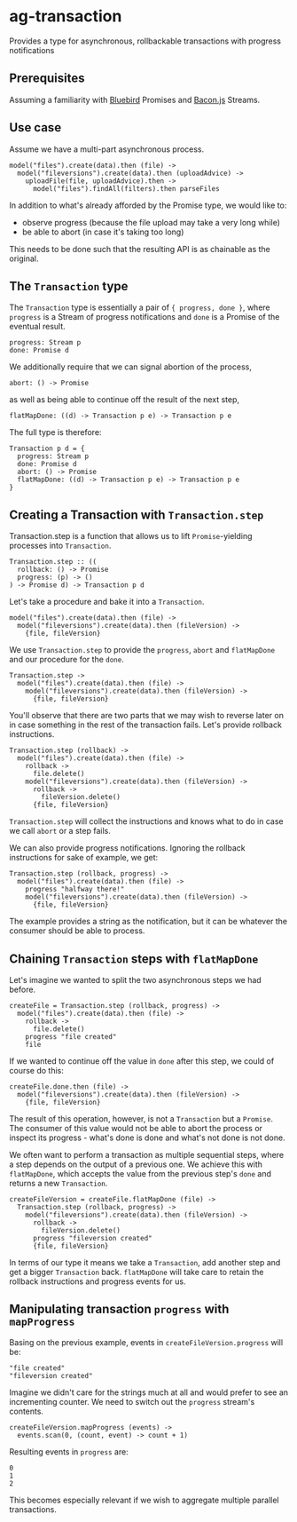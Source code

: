 # ag-transaction

Provides a type for asynchronous, rollbackable transactions with progress notifications

## Prerequisites

Assuming a familiarity with [Bluebird](https://github.com/petkaantonov/bluebird/) Promises and [Bacon.js](https://github.com/baconjs/bacon.js/) Streams.

## Use case

Assume we have a multi-part asynchronous process.

    model("files").create(data).then (file) ->
      model("fileversions").create(data).then (uploadAdvice) ->
        uploadFile(file, uploadAdvice).then ->
          model("files").findAll(filters).then parseFiles

In addition to what's already afforded by the Promise type, we would like to:

- observe progress (because the file upload may take a very long while)
- be able to abort (in case it's taking too long)

This needs to be done such that the resulting API is as chainable as the original.

## The `Transaction` type

The `Transaction` type is essentially a pair of `{ progress, done }`, where `progress` is a Stream of progress notifications and `done` is a Promise of the eventual result.

    progress: Stream p
    done: Promise d

We additionally require that we can signal abortion of the process,

    abort: () -> Promise

as well as being able to continue off the result of the next step,

    flatMapDone: ((d) -> Transaction p e) -> Transaction p e

The full type is therefore:

    Transaction p d = {
      progress: Stream p
      done: Promise d
      abort: () -> Promise
      flatMapDone: ((d) -> Transaction p e) -> Transaction p e
    }

## Creating a Transaction with `Transaction.step`

Transaction.step is a function that allows us to lift `Promise`-yielding processes into `Transaction`.

    Transaction.step :: ((
      rollback: () -> Promise
      progress: (p) -> ()
    ) -> Promise d) -> Transaction p d

Let's take a procedure and bake it into a `Transaction`.

    model("files").create(data).then (file) ->
      model("fileversions").create(data).then (fileVersion) ->
        {file, fileVersion}

We use `Transaction.step` to provide the `progress`, `abort` and `flatMapDone` and our procedure for the `done`.

    Transaction.step ->
      model("files").create(data).then (file) ->
        model("fileversions").create(data).then (fileVersion) ->
          {file, fileVersion}

You'll observe that there are two parts that we may wish to reverse later on in case something in the rest of the transaction fails. Let's provide rollback instructions.

    Transaction.step (rollback) ->
      model("files").create(data).then (file) ->
        rollback ->
          file.delete()
        model("fileversions").create(data).then (fileVersion) ->
          rollback ->
            fileVersion.delete()
          {file, fileVersion}

`Transaction.step` will collect the instructions and knows what to do in case we call `abort` or a step fails.

We can also provide progress notifications. Ignoring the rollback instructions for sake of example, we get:

    Transaction.step (rollback, progress) ->
      model("files").create(data).then (file) ->
        progress "halfway there!"
        model("fileversions").create(data).then (fileVersion) ->
          {file, fileVersion}

The example provides a string as the notification, but it can be whatever the consumer should be able to process.

## Chaining `Transaction` steps with `flatMapDone`

Let's imagine we wanted to split the two asynchronous steps we had before.

    createFile = Transaction.step (rollback, progress) ->
      model("files").create(data).then (file) ->
        rollback ->
          file.delete()
        progress "file created"
        file

If we wanted to continue off the value in `done` after this step, we could of course do this:

    createFile.done.then (file) ->
      model("fileversions").create(data).then (fileVersion) ->
        {file, fileVersion}

The result of this operation, however, is not a `Transaction` but a `Promise`. The consumer of this value would not be able to abort the process or inspect its progress - what's done is done and what's not done is not done.

We often want to perform a transaction as multiple sequential steps, where a step depends on the output of a previous one. We achieve this with `flatMapDone`, which accepts the value from the previous step's `done` and returns a new `Transaction`.

    createFileVersion = createFile.flatMapDone (file) ->
      Transaction.step (rollback, progress) ->
        model("fileversions").create(data).then (fileVersion) ->
          rollback ->
            fileVersion.delete()
          progress "fileversion created"
          {file, fileVersion}

In terms of our type it means we take a `Transaction`, add another step and get a bigger `Transaction` back. `flatMapDone` will take care to retain the rollback instructions and progress events for us.

## Manipulating transaction `progress` with `mapProgress`

Basing on the previous example, events in `createFileVersion.progress` will be:

    "file created"
    "fileversion created"

Imagine we didn't care for the strings much at all and would prefer to see an incrementing counter. We need to switch out the `progress` stream's contents.

    createFileVersion.mapProgress (events) ->
      events.scan(0, (count, event) -> count + 1)

Resulting events in `progress` are:

    0
    1
    2

This becomes especially relevant if we wish to aggregate multiple parallel transactions.




